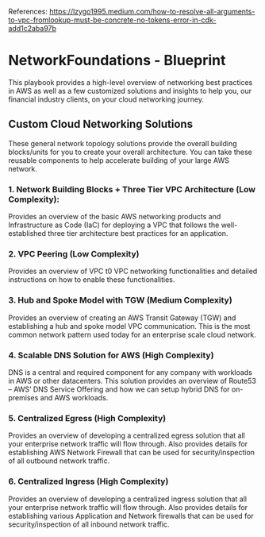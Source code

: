 References:
https://lzygo1995.medium.com/how-to-resolve-all-arguments-to-vpc-fromlookup-must-be-concrete-no-tokens-error-in-cdk-add1c2aba97b

# NetworkFoundations - Blueprint

This playbook provides a high-level overview of networking best practices in AWS as well as a few customized solutions and insights to help you, our financial industry clients, on your cloud networking journey.

## Custom Cloud Networking Solutions

These general network topology solutions provide the overall building blocks/units for you to create your overall architecture. You can take these reusable components to help accelerate building of your large AWS network.

### 1. Network Building Blocks + Three Tier VPC Architecture (Low Complexity):

Provides an overview of the basic AWS networking products and Infrastructure as Code (IaC) for deploying a VPC that follows the well-established three tier architecture best practices for an application.

### 2. VPC Peering (Low Complexity)

Provides an overview of VPC t0 VPC networking functionalities and detailed instructions on how to enable these functionalities.

### 3. Hub and Spoke Model with TGW (Medium Complexity)

Provides an overview of creating an AWS Transit Gateway (TGW) and establishing a hub and spoke model VPC communication. This is the most common network pattern used today for an enterprise scale cloud network.

### 4. Scalable DNS Solution for AWS (High Complexity)

DNS is a central and required component for any company with workloads in AWS or other datacenters. This solution provides an overview of Route53 – AWS’ DNS Service Offering and how we can setup hybrid DNS for on-premises and AWS workloads.

### 5. Centralized Egress (High Complexity)

Provides an overview of developing a centralized egress solution that all your enterprise network traffic will flow through. Also provides details for establishing AWS Network Firewall that can be used for security/inspection of all outbound network traffic.

### 6. Centralized Ingress (High Complexity)

Provides an overview of developing a centralized ingress solution that all your enterprise network traffic will flow through. Also provides details for establishing various Application and Network firewalls that can be used for security/inspection of all inbound network traffic.
